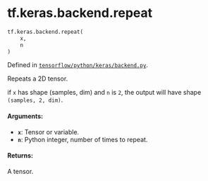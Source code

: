 <div itemscope itemtype="http://developers.google.com/ReferenceObject">
<meta itemprop="name" content="tf.keras.backend.repeat" />
</div>

# tf.keras.backend.repeat

``` python
tf.keras.backend.repeat(
    x,
    n
)
```



Defined in [`tensorflow/python/keras/backend.py`](https://www.tensorflow.org/code/tensorflow/python/keras/backend.py).

Repeats a 2D tensor.

if `x` has shape (samples, dim) and `n` is `2`,
the output will have shape `(samples, 2, dim)`.

#### Arguments:

* <b>`x`</b>: Tensor or variable.
* <b>`n`</b>: Python integer, number of times to repeat.


#### Returns:

A tensor.